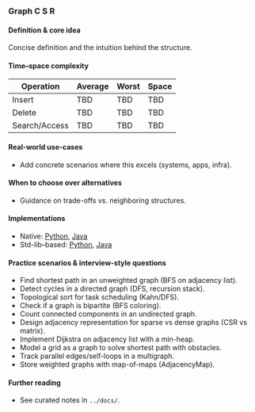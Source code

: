 ### Graph C S R

#### Definition & core idea
Concise definition and the intuition behind the structure.

#### Time–space complexity
| Operation | Average | Worst | Space |
|---|---|---|---|
| Insert | TBD | TBD | TBD |
| Delete | TBD | TBD | TBD |
| Search/Access | TBD | TBD | TBD |

#### Real-world use-cases
- Add concrete scenarios where this excels (systems, apps, infra).

#### When to choose over alternatives
- Guidance on trade-offs vs. neighboring structures.

#### Implementations
- Native: [Python](../python/native/graph_c_s_r.py), [Java](../java/native/GraphCSR.java)
- Std-lib–based: [Python](../python/stdlib/graph_c_s_r_std.py), [Java](../java/stdlib/GraphCSRStd.java)

#### Practice scenarios & interview-style questions
- Find shortest path in an unweighted graph (BFS on adjacency list).
- Detect cycles in a directed graph (DFS, recursion stack).
- Topological sort for task scheduling (Kahn/DFS).
- Check if a graph is bipartite (BFS coloring).
- Count connected components in an undirected graph.
- Design adjacency representation for sparse vs dense graphs (CSR vs matrix).
- Implement Dijkstra on adjacency list with a min-heap.
- Model a grid as a graph to solve shortest path with obstacles.
- Track parallel edges/self-loops in a multigraph.
- Store weighted graphs with map-of-maps (AdjacencyMap).

#### Further reading
- See curated notes in `../docs/`.
